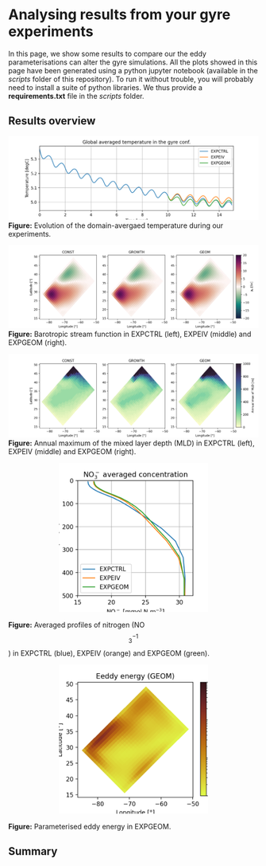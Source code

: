 # Analysing results from your gyre experiments

In this page, we show some results to compare our the eddy parameterisations can alter the gyre simulations. 
All the plots showed in this page have been generated using a python jupyter notebook (available in the _scripts_ folder of this repository).
To run it without trouble, you will probably need to install a suite of python libraries. 
We thus provide a **requirements.txt** file in the _scripts_ folder.

## Results overview

![alt_text](./imgs/temperature_ts.png)
__Figure:__ Evolution of the domain-avergaed temperature during our experiments.
<br>

![alt text](./imgs/Barotropic_streamfunction_map.png)
__Figure:__ Barotropic stream function in EXPCTRL (left), EXPEIV (middle) and EXPGEOM (right). 
<br>

![alt_text](./imgs/MLDmax_map.png)
__Figure:__ Annual maximum of the mixed layer depth (MLD) in EXPCTRL (left), EXPEIV (middle) and EXPGEOM (right). 
<br>

<p align="center">
  <img src="imgs/NO3_profile.png" alt="drawing" style="width:300px;"/>
</p>

__Figure:__ Averaged profiles of nitrogen (NO$$_3^{-1}$$) in EXPCTRL (blue), EXPEIV (orange) and EXPGEOM (green). 
<br>

<p align="center">
  <img src="imgs/EXPGEOM_Eddy-Energy.png" alt="drawing" style="width:300px;"/>
</p>

__Figure:__ Parameterised eddy energy in EXPGEOM.
<br>

## Summary

